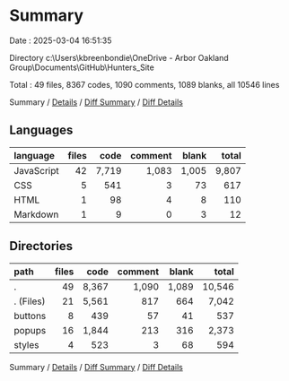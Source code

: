 # Summary

Date : 2025-03-04 16:51:35

Directory c:\\Users\\kbreenbondie\\OneDrive - Arbor Oakland Group\\Documents\\GitHub\\Hunters_Site

Total : 49 files,  8367 codes, 1090 comments, 1089 blanks, all 10546 lines

Summary / [Details](details.md) / [Diff Summary](diff.md) / [Diff Details](diff-details.md)

## Languages
| language | files | code | comment | blank | total |
| :--- | ---: | ---: | ---: | ---: | ---: |
| JavaScript | 42 | 7,719 | 1,083 | 1,005 | 9,807 |
| CSS | 5 | 541 | 3 | 73 | 617 |
| HTML | 1 | 98 | 4 | 8 | 110 |
| Markdown | 1 | 9 | 0 | 3 | 12 |

## Directories
| path | files | code | comment | blank | total |
| :--- | ---: | ---: | ---: | ---: | ---: |
| . | 49 | 8,367 | 1,090 | 1,089 | 10,546 |
| . (Files) | 21 | 5,561 | 817 | 664 | 7,042 |
| buttons | 8 | 439 | 57 | 41 | 537 |
| popups | 16 | 1,844 | 213 | 316 | 2,373 |
| styles | 4 | 523 | 3 | 68 | 594 |

Summary / [Details](details.md) / [Diff Summary](diff.md) / [Diff Details](diff-details.md)